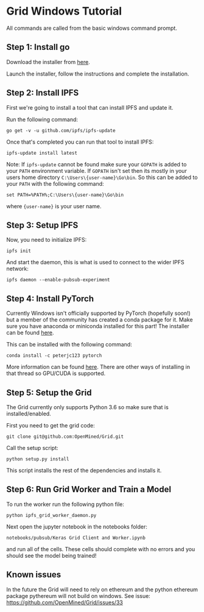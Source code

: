 # Grid Windows Tutorial

All commands are called from the basic windows command prompt.

## Step 1: Install go

Download the installer from [here](https://dl.google.com/go/go1.9.3.windows-amd64.msi).

Launch the installer, follow the instructions and complete the installation.

## Step 2: Install IPFS

First we're going to install a tool that can install IPFS and update it.

Run the following command:

```
go get -v -u github.com/ipfs/ipfs-update
```

Once that's completed you can run that tool to install IPFS:

```
ipfs-update install latest
```

Note: If `ipfs-update` cannot be found make sure your `GOPATH` is added to your `PATH` environment variable. If `GOPATH` isn't set then its mostly in your users home directory `C:\Users\{user-name}\Go\bin`. So this can be added to your `PATH` with the following command:

```
set PATH=%PATH%;C:\Users\{user-name}\Go\bin
```

where `{user-name}` is your user name.

## Step 3: Setup IPFS

Now, you need to initialize IPFS:

```
ipfs init
```

And start the daemon, this is what is used to connect to the wider IPFS network:

```
ipfs daemon --enable-pubsub-experiment
```

## Step 4: Install PyTorch

Currently Windows isn't officially supported by PyTorch (hopefully soon!) but a member of the community has created a conda package for it. Make sure you have anaconda or miniconda installed for this part! The installer can be found [here](https://www.anaconda.com/download/#windows).

This can be installed with the following command:

```
conda install -c peterjc123 pytorch
```

More information can be found [here](https://github.com/pytorch/pytorch/issues/494#issuecomment-322096506). There are other ways of installing in that thread so GPU/CUDA is supported.

## Step 5: Setup the Grid

The Grid currently only supports Python 3.6 so make sure that is installed/enabled.

First you need to get the grid code:

```
git clone git@github.com:OpenMined/Grid.git
```

Call the setup script:

```
python setup.py install
```

This script installs the rest of the dependencies and installs it.

## Step 6: Run Grid Worker and Train a Model

To run the worker run the following python file:

```
python ipfs_grid_worker_daemon.py
```

Next open the jupyter notebook in the notebooks folder:

```
notebooks/pubsub/Keras Grid Client and Worker.ipynb
```

and run all of the cells. These cells should complete with no errors and you should see the model being trained!

## Known issues

In the future the Grid will need to rely on ethereum and the python ethereum package pythereum will not build on windows. See issue: https://github.com/OpenMined/Grid/issues/33
